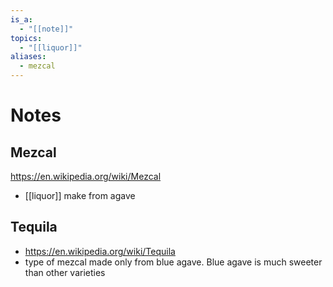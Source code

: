 ```yaml
---
is_a:
  - "[[note]]"
topics:
  - "[[liquor]]"
aliases:
  - mezcal
---
```

# Notes
## Mezcal
https://en.wikipedia.org/wiki/Mezcal
- [[liquor]] make from agave
## Tequila
- https://en.wikipedia.org/wiki/Tequila
- type of mezcal made only from blue agave. Blue agave is much sweeter than other varieties